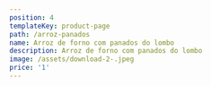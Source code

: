 ```yaml
---
position: 4
templateKey: product-page
path: /arroz-panados
name: Arroz de forno com panados do lombo
description: Arroz de forno com panados do lombo
image: /assets/download-2-.jpeg
price: '1'
---
```


